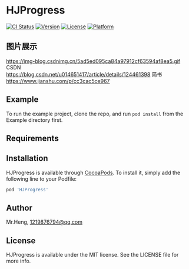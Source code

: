 # HJProgress

[![CI Status](https://img.shields.io/travis/Mr.Heng/HJProgress.svg?style=flat)](https://travis-ci.org/Mr.Heng/HJProgress)
[![Version](https://img.shields.io/cocoapods/v/HJProgress.svg?style=flat)](https://cocoapods.org/pods/HJProgress)
[![License](https://img.shields.io/cocoapods/l/HJProgress.svg?style=flat)](https://cocoapods.org/pods/HJProgress)
[![Platform](https://img.shields.io/cocoapods/p/HJProgress.svg?style=flat)](https://cocoapods.org/pods/HJProgress)

## 图片展示
https://img-blog.csdnimg.cn/5ad5ed095ca84a97912cf63594af8ea5.gif
CSDN  
https://blog.csdn.net/u014651417/article/details/124461398
简书
https://www.jianshu.com/p/cc3cac5ce967

## Example

To run the example project, clone the repo, and run `pod install` from the Example directory first.

## Requirements

## Installation

HJProgress is available through [CocoaPods](https://cocoapods.org). To install
it, simply add the following line to your Podfile:

```ruby
pod 'HJProgress'
```

## Author

Mr.Heng, 1219876794@qq.com

## License

HJProgress is available under the MIT license. See the LICENSE file for more info.
